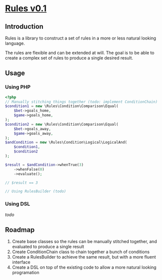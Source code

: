 # [Rules v0.1](http://github.com/Miljar/rulesdsl)

## Introduction

Rules is a library to construct a set of rules in a more or less natural looking language.

The rules are flexible and can be extended at will. The goal is to be able to create a complex set of rules
to produce a single desired result.


## Usage

### Using PHP

```php
<?php
// Manually stitching things together (todo: implement ConditionChain)
$condition1 = new \Rules\Condition\Comparison\Equal(
    $bet->goals_home,
    $game->goals_home,
);
$condition2 = new \Rules\Condition\Comparison\Equal(
    $bet->goals_away,
    $game->goals_away,
);
$andCondition = new \Rules\Condition\Logical\LogicalAnd(
    $condition1,
    $condition2
);

$result = $andCondition->whenTrue(3)
    ->whenFalse(0)
    ->evaluate();

// $result == 3

// Using RulesBuilder (todo)
```

### Using DSL

_todo_

## Roadmap

1. Create base classes so the rules can be manually stitched together, and evaluated to produce a single result
1. Create ConditionChain class to chain together a bunch of conditions
1. Create a RulesBuilder to achieve the same result, but with a more fluent interface
1. Create a DSL on top of the existing code to allow a more natural looking programation

